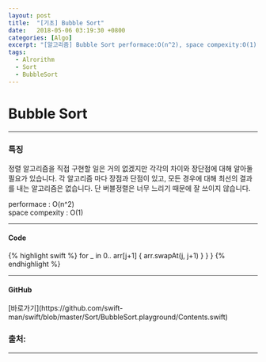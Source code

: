 ```yaml
---
layout: post
title:  "[기초] Bubble Sort"
date:   2018-05-06 03:19:30 +0800
categories: [Algo]
excerpt: "[알고리즘] Bubble Sort performace:O(n^2), space compexity:O(1)"
tags:
  - Alrorithm
  - Sort
  - BubbleSort
---
```


# Bubble Sort
---

<h3> 특징 </h3>

정렬 알고리즘을 직접 구현할 일은 거의 없겠지만 각각의 차이와 장단점에 대해 알아둘 필요가 있습니다. 각 알고리즘 마다 장점과 단점이 있고, 모든 경우에 대해 최선의 결과를 내는 알고리즘은 없습니다. 단 버블정렬은 너무 느리기 때문에 잘 쓰이지 않습니다.

performace : O(n^2)<br />
space compexity : O(1)

---

<h4> Code </h4>
{% highlight swift %}
for _ in 0..<arr.count-1 {
    for j in 0..<arr.count-1 {
        if arr[j] > arr[j+1] {
            arr.swapAt(j, j+1)
        }
    }
}
{% endhighlight %}

---

<h4> GitHub </h4>
[바로가기](https://github.com/swift-man/swift/blob/master/Sort/BubbleSort.playground/Contents.swift)


### 출처:

---
